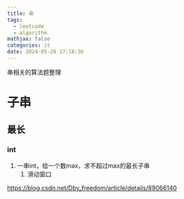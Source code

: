 ```yaml
---
title: 串
tags:
  - leetcode
  - algorithm
mathjax: false
categories: it
date: 2024-05-28 17:18:36
---
```


串相关的算法题整理
<!--more-->
# 子串
## 最长
### int
1. 一串int，给一个数max，求不超过max的最长子串
   1. 滑动窗口


https://blog.csdn.net/Dby_freedom/article/details/89066140

